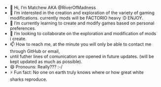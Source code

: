 - 👋 Hi, I’m Matchew AKA @RiverOfMadness
- 👀 I’m interested in the creation and exploration of the variety of gaming modifications. currently mods will be FACTORIO heavy :D ENJOY.
- 🌱 I’m currently learning to create and modify games based on personal preferences.  
- 💞️ I’m looking to collaborate on the exploration and modification of mods i create. 
- 📫 How to reach me, at the minute you will only be able to contact me through GitHub or email,
-    until futher lines of comunication are opened in future updates. (will be kept updated as much as possible).  
- 😄 Pronouns: Really??? :-/
- ⚡ Fun fact: No one on earth truly knows where or how great white sharks reproduce. 

<!---
RiverOfMadness/RiverOfMadness is a ✨ special ✨ repository because its `README.md` (this file) appears on your GitHub profile.
You can click the Preview link to take a look at your changes.
--->

